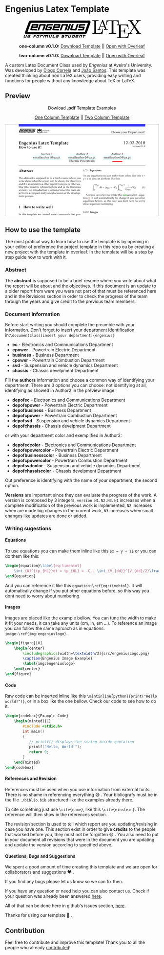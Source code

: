 # Engenius Latex Template

<p align="center"><a href="http://engeniusteam.web.ua.pt/" target="_blank"><img height="60" src="./documentation-assets/engeniusLogo.png" alt="engenius-logo"></a>
<a href="https://www.latex-project.org/" target="_blank"><img height="60" src="./documentation-assets/latexlogo.png" alt="latex-logo"></a>
</p>

<p align="center">
<b>one-column v0.1.0:</b>
<a href="https://github.com/dvcorreia/engenius-ua-latex-template/releases/download/v0.1.0-beta/engenius-ua-latex-template.zip">Download Template</a>
 ||
<a href="https://www.overleaf.com/latex/templates/engenius-latex-template/nzcqzfvmctkz#">Open with Overleaf</a>
</p>

<p align="center">
<b>two-column v0.1.0:</b>
<a href="https://github.com/dvcorreia/engenius-ua-latex-template/releases/download/v0.1.0-beta/engenius-ua-latex-template.zip">Download Template</a>
 ||
<a href="https://www.overleaf.com/latex/templates/engenius-latex-template/nzcqzfvmctkz#">Open with Overleaf</a>
</p>

A custom Latex Document Class used by _Engenius_ at Aveiro's University. Was developed by [Diogo Correia](https://github.com/dvcorreia) and [João Santos](https://github.com/joaompsantos).
This template was created thinking about non LaTeX users, providing easy writing and functions for people without any knowledge about TeX or LaTeX.

## Preview

<p align="center">
    Dowload <b>.pdf</b> Template Examples
</p>

<p align="center">
<a href="./documentation-assets/engenius-ua-latex-one-column-template.pdf">One Column Template</a>
 ||
<a href="./documentation-assets/engenius-ua-latex-two-column-template.pdf">Two Column Template</a>
</p>

<a href=# target="_blank"><img src="./documentation-assets/headergit.png" alt="engenius-logo"></a>

</p>

## How to use the template

The most pratical way to learn how to use the template is by opening in your editor of preference the project template in this repo ou by creating a new project with the template in overleaf. In the template will be a step by step guide how to work with it.

### Abstract

The __abstract__ is supposed to be a brief resume where you write about what the report will be about and the objectives. If this document is an update to a older report from were you were not part of that must be referenced here and in the Revisions section in order to check the progress of the team through the years and give credit to the previous team members.

### Document Information

Before start writing you should complete the preamble with your information. Don't forget to insert your department identification in:`\documentclass[insert your department]{engenius}` 

+ __ec__ - Electronics and Communications Department
+ __epower__ - Powertrain Electric Department
+ __business__ - Business Department
+ __cpower__ - Powertrain Combustion Department
+ __svd__ - Suspension and vehicle dynamics Department
+ __chassis__ - Chassis develpment Department

Fill the __authors__ information and choose a common way of identifying your department. There are 3 options you can choose: not identifying at all, identifying as showed in Author2 in the preview image:

+ __depofec__ - Electronics and Communications Department
+ __depofepower__ - Powertrain Electric Department
+ __depofbusiness__ - Business Department
+ __depofcpower__ - Powertrain Combustion Department
+ __depofsvd__ - Suspension and vehicle dynamics Department
+ __depofchassis__ - Chassis develpment Department
 
 or with your department color and exemplified in Author3:

 + __depofeccolor__ - Electronics and Communications Department
+ __depofepowercolor__ - Powertrain Electric Department
+ __depofbusinesscolor__ - Business Department
+ __depofcpowercolor__ - Powertrain Combustion Department
+ __depofsvdcolor__ - Suspension and vehicle dynamics Department
+ __depofchassiscolor__ - Chassis develpment Department

Out preference is identifying with the name of your department, the second option.

__Versions__ are important since they can evaluate the progress of the work. A version is composed by 3 integers, `version N1.N2.N3`. `N1` increases when a complete modification of the previous work is implemented, `N2` increases when are made big changes in the current work, `N3` increases when small changes like updates are done or added.

### Writing sugestions

#### Equations

To use equations you can make them inline like this `$x = y + z$` or you can do them like this:

```latex
\begin{equation}\label{eq:timehtol}
    \int_{0}^{tp_{HL}}dt = tp_{HL} = -C_L \int_{V_{dd}}^{V_{dd}/2}\frac{1}{I_{DSN}} dV_O
\end{equation}
```

And you can reference it like this `equation~\ref{eq:timehtol}`. It will automatically change if you put other equations before, so this way you dont need to worry about numbering.

#### Images

Images are placed like the example bellow. You can tune the width to make it fit your needs, it can take any units (cm, in, em ...). To reference an image you can follow the same aproach as in equations: `image~\ref{img:engeniuslogo}`.

```latex
\begin{figure}[H]
    \begin{center}
        \includegraphics[width=\textwidth/3]{src/engeniusLogo.png}
        \caption{Engenius Image Example}
        \label{img:engeniuslogo}
    \end{center}
\end{figure}
```

#### Code

Raw code can be inserted inline like this `\mintinline{python}{print("Hello world!")}`, or in a box like the one bellow. Check our code to see how to do it.

```latex
\begin{codebox}{Example Code}
    \begin{minted}{C}
        #include <stdio.h>
        int main()
        {
           // printf() displays the string inside quotation
           printf("Hello, World!");
           return 0;
        }
    \end{minted}
\end{codebox}
```

#### References and Revision

References must be used when you use information from external fonts. There is no shame in referencing everything :sweat_smile: . Your bibliografy must be in the file `./biblio.bib` structured like the examples already there. 

To cite something just use `\cite{name}`, like this `\cite{einstein}`. The reference will then show in the references section.

The revision section is used to tell which report are you updating/revising in case you have one. This section exist in order to give __credits__ to the people that worked before you, they must not be forgotten :smile: . You also need to put in your document all revisions that were in the document you are updating and update the version according to specified above.

#### Questions, Bugs and Suggestions

We spent a good amount of time creating this template and we are open for collaborators and suggestions ❤️ .

If you find any bugs please let us know so we can fix then.

If you have any question or need help you can also contact us.
Check if your question was already been answered [here](https://github.com/dvcorreia/engenius-ua-latex-template/labels/question).

All of that can be done here in github's issues section, [here](https://github.com/dvcorreia/engenius-ua-latex-template/issues/new).

Thanks for using our template :car: .

## Contribution

Feel free to contribute and improve this template!
Thank you to all the people who already [contributed](https://github.com/dvcorreia/engenius-ua-latex-template/graphs/contributors)!
